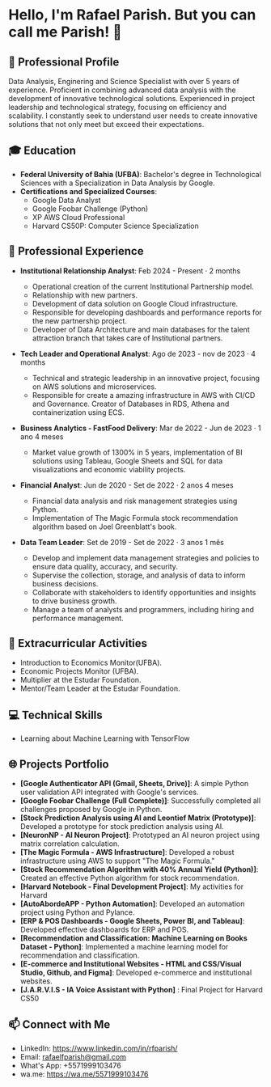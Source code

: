 # Hello, I'm Rafael Parish. But you can call me Parish! 👋

## 🌟 Professional Profile
Data Analysis, Enginering and Science Specialist with over 5 years of experience. Proficient in combining advanced data analysis with the development of innovative technological solutions. Experienced in project leadership and technological strategy, focusing on efficiency and scalability. I constantly seek to understand user needs to create innovative solutions that not only meet but exceed their expectations.

## 🎓 Education
- **Federal University of Bahia (UFBA)**: Bachelor's degree in Technological Sciences with a Specialization in Data Analysis by Google.
- **Certifications and Specialized Courses**:
  - Google Data Analyst
  - Google Foobar Challenge (Python)
  - XP AWS Cloud Professional
  - Harvard CS50P: Computer Science Specialization

## 💼 Professional Experience
- **Institutional Relationship Analyst**: Feb 2024 - Present · 2 months
  - Operational creation of the current Institutional Partnership model.
  - Relationship with new partners.
  - Development of data solution on Google Cloud infrastructure.
  - Responsible for developing dashboards and performance reports for the new partnership project.
  - Developer of Data Architecture and main databases for the talent attraction branch that takes care of Institutional partners.

- **Tech Leader and Operational Analyst**: Ago de 2023 - nov de 2023 · 4 months
  - Technical and strategic leadership in an innovative project, focusing on AWS solutions and microservices.
  - Responsible for create a amazing infrastructure in AWS with CI/CD and Governance. Creator of Databases in RDS, Athena and containerization  using ECS. 

- **Business Analytics - FastFood Delivery**: Mar de 2022 - Jun de 2023 · 1 ano 4 meses
  - Market value growth of 1300% in 5 years, implementation of BI solutions using Tableau, Google Sheets and SQL for data visualizations and economic viability projects.

- **Financial Analyst**: Jun de 2020 - Set de 2022 · 2 anos 4 meses
  - Financial data analysis and risk management strategies using Python.
  - Implementation of The Magic Formula stock recommendation algorithm based on Joel Greenblatt's book.

- **Data Team Leader**: Set de 2019 - Set de 2022 · 3 anos 1 mês
  -  Develop and implement data management strategies and policies to ensure data quality, accuracy, and security.
  - Supervise the collection, storage, and analysis of data to inform business decisions.
  - Collaborate with stakeholders to identify opportunities and insights to drive business growth.
  - Manage a team of analysts and programmers, including hiring and performance management.

## 🚀 Extracurricular Activities
- Introduction to Economics Monitor(UFBA).
- Economic Projects Monitor (UFBA).
- Multiplier at the Estudar Foundation.
- Mentor/Team Leader at the Estudar Foundation.

## 💻 Technical Skills
- Learning about Machine Learning with TensorFlow

## 🌐 Projects Portfolio
- **[Google Authenticator API (Gmail, Sheets, Drive)]**: A simple Python user validation API integrated with Google's services.
- **[Google Foobar Challenge (Full Complete)]**: Successfully completed all challenges proposed by Google in Python.
- **[Stock Prediction Analysis using AI and Leontief Matrix (Prototype)]**: Developed a prototype for stock prediction analysis using AI.
- **[NeuronNP - AI Neuron Project]**: Prototyped an AI neuron project using matrix correlation calculation.
- **[The Magic Formula - AWS Infrastructure]**: Developed a robust infrastructure using AWS to support "The Magic Formula."
- **[Stock Recommendation Algorithm with 40% Annual Yield (Python)]**: Created an effective Python algorithm for stock recommendation.
- **[Harvard Notebook - Final Development Project]**: My activities for Harvard
- **[AutoAbordeAPP - Python Automation]**: Developed an automation project using Python and Pylance.
- **[ERP & POS Dashboards - Google Sheets, Power BI, and Tableau]**: Developed effective dashboards for ERP and POS.
- **[Recommendation and Classification: Machine Learning on Books Dataset - Python]**: Implemented a machine learning model for recommendation and classification.
- **[E-commerce and Institutional Websites - HTML and CSS/Visual Studio, Github, and Figma]**: Developed e-commerce and institutional websites.
- **[J.A.R.V.I.S - IA Voice Assistant with Python]** : Final Project for Harvard CS50 

## 📫 Connect with Me
- LinkedIn: https://www.linkedin.com/in/rfparish/
- Email: rafaelfparish@gmail.com
- What's App: +5571999103476
- wa.me: https://wa.me/5571999103476
